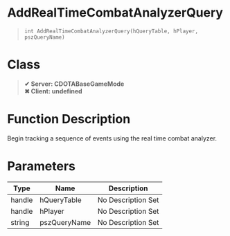# AddRealTimeCombatAnalyzerQuery
> `int AddRealTimeCombatAnalyzerQuery(hQueryTable, hPlayer, pszQueryName)`
# Class
> __✔ Server: CDOTABaseGameMode__  
> __✖ Client: undefined__  
# Function Description
Begin tracking a sequence of events using the real time combat analyzer.
# Parameters
Type|Name|Description
--|--|--
handle|hQueryTable|No Description Set
handle|hPlayer|No Description Set
string|pszQueryName|No Description Set
